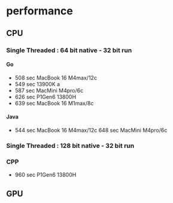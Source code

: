 # performance

## CPU
### Single Threaded : 64 bit native - 32 bit run
#### Go 
- 508 sec MacBook 16 M4max/12c
- 549 sec 13900K a
- 587 sec MacMini M4pro/6c
- 626 sec P1Gen6 13800H
- 639 sec MacBook 16 M1max/8c
#### Java
- 544 sec MacBook 16 M4max/12c
 648 sec MacMini M4pro/6c
### Single Threaded : 128 bit native - 32 bit run
### CPP
- 960 sec P1Gen6 13800H

## GPU
